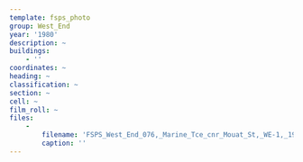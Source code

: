 ```yaml
---
template: fsps_photo
group: West_End
year: '1980'
description: ~
buildings:
    - ''
coordinates: ~
heading: ~
classification: ~
section: ~
cell: ~
film_roll: ~
files:
    -
        filename: 'FSPS_West_End_076,_Marine_Tce_cnr_Mouat_St,_WE-1,_1980.png'
        caption: ''
---
```

